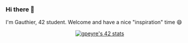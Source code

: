 ### Hi there 👋 
I'm Gauthier, 42 student. Welcome and have a nice "inspiration" time 😄
<div style="margin: 0 auto; width: 50%;" align = center>
  <a href="https://github.com/Coday-meric/badge42"><img src="https://badge42.coday.fr/api/v2/clvc5rxvg1957601p48qay65ml/stats?cursusId=21&coalitionId=317" alt="gpeyre's 42 stats" /></a>
</div>
<!--
**Gauthiergit/Gauthiergit** is a ✨ _special_ ✨ repository because its `README.md` (this file) appears on your GitHub profile.

Here are some ideas to get you started:

- 🔭 I’m currently working on ...
- 🌱 I’m currently learning ...
- 👯 I’m looking to collaborate on ...
- 🤔 I’m looking for help with ...
- 💬 Ask me about ...
- 📫 How to reach me: ...
- 😄 Pronouns: ...
- ⚡ Fun fact: ...
-->
